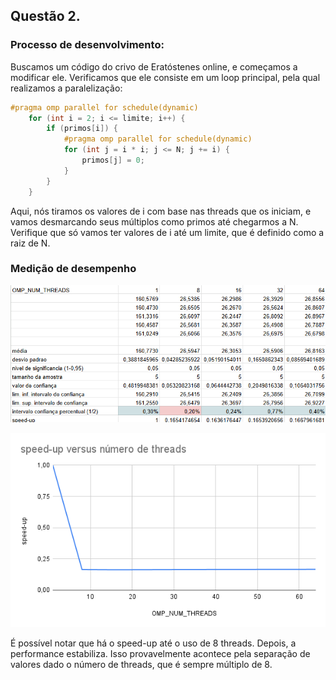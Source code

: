 ## Questão 2.

### Processo de desenvolvimento:

Buscamos um código do crivo de Eratóstenes online, e começamos a modificar ele. Verificamos que ele consiste em um loop principal, pela qual realizamos a paralelização:


```c++
#pragma omp parallel for schedule(dynamic)
    for (int i = 2; i <= limite; i++) {
        if (primos[i]) {
            #pragma omp parallel for schedule(dynamic)
            for (int j = i * i; j <= N; j += i) {
                primos[j] = 0;
            }
        }
    }
```
Aqui, nós tiramos os valores de i com base nas threads que os iniciam, e vamos desmarcando seus múltiplos como primos até chegarmos a N. Verifique que só vamos ter valores de i até um limite, que é definido como a raiz de N.


### Medição de desempenho

![image](../images/desempenho_1.png)

![image](../images/speedup1.png)

É possível notar que há o speed-up até o uso de 8 threads. Depois, a performance estabiliza. Isso provavelmente acontece pela separação de valores dado o número de threads, que é sempre múltiplo de 8. 